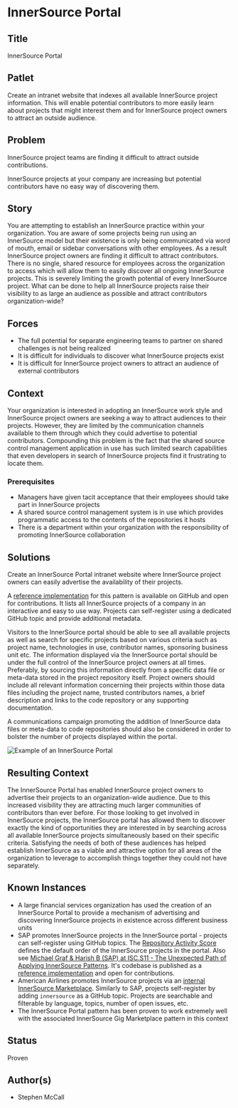 # InnerSource Portal

## Title

InnerSource Portal

## Patlet

Create an intranet website that indexes all available InnerSource project information. This will enable potential contributors to more easily learn about projects that might interest them and for InnerSource project owners to attract an outside audience.

## Problem

InnerSource project teams are finding it difficult to attract outside contributions.

InnerSource projects at your company are increasing but potential contributors have no easy way of discovering them.

## Story

You are attempting to establish an InnerSource practice within your organization. You are aware of some projects being run using an InnerSource model but their existence is only being communicated via word of mouth, email or sidebar conversations with other employees. As a result InnerSource project owners are finding it difficult to attract contributors. There is no single, shared resource for employees across the organization to access which will allow them to easily discover all ongoing InnerSource projects. This is severely limiting the growth potential of every InnerSource project. What can be done to help all InnerSource projects raise their visibility to as large an audience as possible and attract contributors organization-wide?

## Forces

* The full potential for separate engineering teams to partner on shared challenges is not being realized
* It is difficult for individuals to discover what InnerSource projects exist
* It is difficult for InnerSource project owners to attract an audience of external contributors

## Context

Your organization is interested in adopting an InnerSource work style and InnerSource project owners are seeking a way to attract audiences to their projects. However, they are limited by the communication channels available to them through which they could advertise to potential contributors. Compounding this problem is the fact that the shared source control management application in use has such limited search capabilities that even developers in search of InnerSource projects find it frustrating to locate them.

### Prerequisites

* Managers have given tacit acceptance that their employees should take part in InnerSource projects
* A shared source control management system is in use which provides programmatic access to the contents of the repositories it hosts
* There is a department within your organization with the responsibility of promoting InnerSource collaboration

## Solutions

Create an InnerSource Portal intranet website where InnerSource project owners can easily advertise the availability of their projects.

A [reference implementation](http://github.com/sap/project-portal-for-InnerSource) for this pattern is available on GitHub and open for contributions. It lists all InnerSource projects of a company in an interactive and easy to use way. Projects can self-register using a dedicated GitHub topic and provide additional metadata.

Visitors to the InnerSource portal should be able to see all available projects as well as search for specific projects based on various criteria such as project name, technologies in use, contributor names, sponsoring business unit etc. The information displayed via the InnerSource portal should be under the full control of the InnerSource project owners at all times. Preferably, by sourcing this information directly from a specific data file or meta-data stored in the project repository itself. Project owners should include all relevant information concerning their projects within those data files including the project name, trusted contributors names, a brief description and links to the code repository or any supporting documentation.

A communications campaign promoting the addition of InnerSource data files or meta-data to code repositories should also be considered in order to bolster the number of projects displayed within the portal.

![Example of an InnerSource Portal](https://github.com/SAP/project-portal-for-innersource/blob/main/overview.png?raw=true)

## Resulting Context

The InnerSource Portal has enabled InnerSource project owners to advertise their projects to an organization-wide audience. Due to this increased visibility they are attracting much larger communities of contributors than ever before. For those looking to get involved in InnerSource projects, the InnerSource portal has allowed them to discover exactly the kind of opportunities they are interested in by searching across all available InnerSource projects simultaneously based on their specific criteria. Satisfying the needs of both of these audiences has helped establish InnerSource as a viable and attractive option for all areas of the organization to leverage to accomplish things together they could not have separately.

## Known Instances

* A large financial services organization has used the creation of an InnerSource Portal to provide a mechanism of advertising and discovering InnerSource projects in existence across different business units
* SAP promotes InnerSource projects in the InnerSource portal - projects can self-register using GitHub topics. The [Repository Activity Score](repository-activity-score.md) defines the default order of the InnerSource projects in the portal. Also see [Michael Graf & Harish B \(SAP\) at ISC.S11 - The Unexpected Path of Applying InnerSource Patterns](https://www.youtube.com/watch?v=6r9QOw9dcQo&list=PLCH-i0B0otNQZQt_QzGR9Il_kE4C6cQRy&index=6). It's codebase is published as a [reference implementation](http://github.com/sap/project-portal-for-InnerSource) and open for contributions.
* American Airlines promotes InnerSource projects via an [internal InnerSource Marketplace](https://tech.aa.com/2020-10-30-innersource/). Similarly to SAP, projects self-register by adding `innersource` as a GitHub topic. Projects are searchable and filterable by language, topics, number of open issues, etc.
* The InnerSource Portal pattern has been proven to work extremely well with the associated InnerSource Gig Marketplace pattern in this context

## Status

Proven

## Author\(s\)

* Stephen McCall

